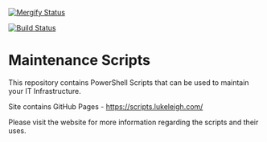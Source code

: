 [![Mergify Status][mergify-status]][mergify]

[mergify]: https://mergify.io
[mergify-status]: https://img.shields.io/endpoint.svg?url=https://gh.mergify.io/badges/BanterBoy/scripts-blog&style=flat

[![Build Status](https://dev.azure.com/banterboy0316/banterboy/_apis/build/status/BanterBoy.scripts-blog?branchName=master)](https://dev.azure.com/banterboy0316/banterboy/_build/latest?definitionId=1&branchName=master)

# Maintenance Scripts

This repository contains PowerShell Scripts that can be used to maintain your IT Infrastructure.

Site contains GitHub Pages - https://scripts.lukeleigh.com/

Please visit the website for more information regarding the scripts and their uses.
